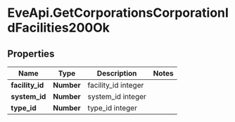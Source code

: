 # EveApi.GetCorporationsCorporationIdFacilities200Ok

## Properties
Name | Type | Description | Notes
------------ | ------------- | ------------- | -------------
**facility_id** | **Number** | facility_id integer | 
**system_id** | **Number** | system_id integer | 
**type_id** | **Number** | type_id integer | 


